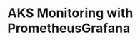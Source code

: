 # AKS Monitoring with PrometheusGrafana                                                                                                                                                                                                                                                                                                                                                                                                                                                                                                                                                                    
